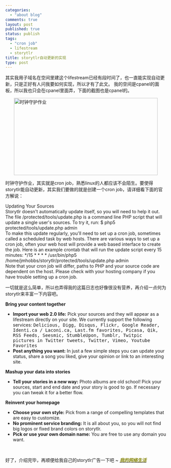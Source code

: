 ```yaml
--- 
categories: 
  - "about blog"
comments: true
layout: post
published: true
status: publish
tags: 
  - "cron job"
  - lifestream
  - storytlr
title: storytlr自动更新的实现
type: post
---
```

其实我用子域名在空间里建这个lifestream已经有段时间了，也一直能实现自动更新，只是正好有人问我要如何实现，所以才有了此文。  我的空间是cpanel的面板，所以我也只会在cpanel里面弄，下面的截图也是cpanel的。  

<div><img style="display: block; float: none; margin-left: auto; margin-right: auto" title="时钟守护作业" alt="时钟守护作业" src="http://storage.live.com/items/B7436849503DA4DE!912?filename=ScreenShot_2010-06-25_140946.jpg" width="450" height="241"></div>  

时钟守护作业，其实就是cron job，熟悉linux的人都应该不会陌生。要使得storytlr能自动更新，其实我们要做的就是创建一个cron job，请详细看下面的官方解说：  

Updating Your Sources    <br>Storytlr doesn't automatically update itself, so you will need to help it out.   The file /protected/tools/update.php is a command line PHP script that will update a single user's sources.   To try it, run:   $ php5 protected/tools/update.php admin    <br>To make this update regularly, you'll need to set up a cron job, sometimes called a scheduled task by web hosts.   There are various ways to set up a cron job, often your web host will provide a web based interface to create the job.   Here is an example crontab that will run the update script every 15 minutes:   */15 * * * * /usr/bin/php5 /home/jmhobbs/storytlr/protected/tools/update.php admin    <br>Note that your cron job will differ, paths to PHP and your source code are dependent on the host. Please check with your hosting company if you have trouble setting up a cron job.   

一切就是这么简单，所以也弄得我的这篇日志也好像很没有营养，再介绍一点何为storytlr来丰富一下内容吧。  

<strong>Bring your content together</strong>  <ul>
<li>
<strong>Import your web 2.0 life:</strong> Pick your sources and they will appear as a lifestream directly on your site. We currently support the following services: <tt>Delicious, Digg, Disqus, Flickr, Google Reader, Identi.ca / Laconi.ca, Last.fm favorites, Picasa, Qik, RSS Feeds, Seesmic, StumbleUpon, Tumblr, Twitpic pictures in Twitter tweets, Twitter, Vimeo, Youtube Favorites</tt> </li>    <li>
<strong>Post anything you want:</strong> In just a few simple steps you can update your status, share a song you liked, give your opinion or link to an interesting site. </li> </ul>
<strong>Mashup your data into stories</strong>  <ul>
<li>
<strong>Tell your stories in a new way:</strong> Photo albums are old school! Pick your sources, start and end date and your story is good to go. If necessary you can tweak it for a better flow. </li> </ul>
<strong>Reinvent your homepage</strong>  <ul>
<li>
<strong>Choose your own style:</strong> Pick from a range of compelling templates that are easy to customize. </li>    <li>
<strong>No prominent service branding:</strong> It is all about you, so you will not find big logos or fixed brand colors on storytlr. </li>    <li>
<strong>Pick or use your own domain name:</strong> You are free to use any domain you want. </li> </ul>   

好了，介绍完毕，再顺便给我自己的storytlr广告一下吧 ~ <a href="http://story.hopes4.me" target="_blank"><strong><em><font color="#808000">我的网络生活</font></em></strong></a>
